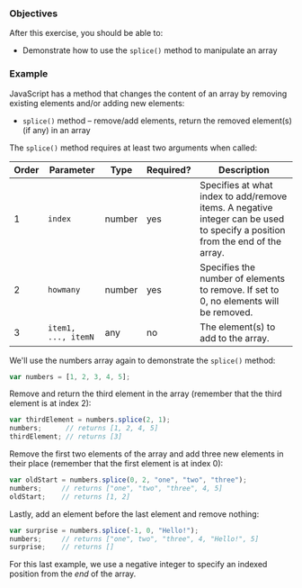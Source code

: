 <!--{ ids:[186], language:'JavaScript', type:'workshop', order: 5, name:'Add and Remove Elements', description:'Use the `splice()` method to manipulate an array' } -->

### Objectives

After this exercise, you should be able to:

- Demonstrate how to use the `splice()` method to manipulate an array

### Example

JavaScript has a method that changes the content of an array by removing existing elements and/or adding new elements:

- `splice()` method – remove/add elements, return the removed element(s) (if any) in an array

The `splice()` method requires at least two arguments when called:

| Order | Parameter           | Type   | Required? | Description |
| ----- | ------------------- | ------ | --------- | ----------- |
| 1     | `index`             | number | yes       | Specifies at what index to add/remove items. A negative integer can be used to specify a position from the end of the array. |
| 2     | `howmany`           | number | yes       | Specifies the number of elements to remove. If set to 0, no elements will be removed. |
| 3     | `item1, ..., itemN` | any    | no        | The element(s) to add to the array. |

We'll use the numbers array again to demonstrate the `splice()` method:

```js
var numbers = [1, 2, 3, 4, 5];
```

Remove and return the third element in the array (remember that the third element is at index 2):

```js
var thirdElement = numbers.splice(2, 1);
numbers;      // returns [1, 2, 4, 5]
thirdElement; // returns [3]
```

Remove the first two elements of the array and add three new elements in their place (remember that the first element is at index 0):

```js
var oldStart = numbers.splice(0, 2, "one", "two", "three");
numbers;     // returns ["one", "two", "three", 4, 5]
oldStart;    // returns [1, 2]
```

Lastly, add an element before the last element and remove nothing:

```js
var surprise = numbers.splice(-1, 0, "Hello!");
numbers;     // returns ["one", two", "three", 4, "Hello!", 5]
surprise;    // returns []
```

For this last example, we use a negative integer to specify an indexed position from the _end_ of the array.
